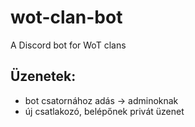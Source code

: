 # wot-clan-bot

A Discord bot for WoT clans

## Üzenetek:
* bot csatornához adás -> adminoknak
* új csatlakozó, belépőnek privát üzenet

